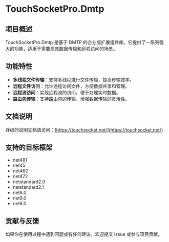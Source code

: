# TouchSocketPro.Dmtp

## 项目概述
TouchSocketPro.Dmtp 是基于 DMTP 的企业版扩展组件库。它提供了一系列强大的功能，适用于需要高效数据传输和远程访问的场景。

## 功能特性
- **多线程文件传输**：支持多线程进行文件传输，提高传输效率。
- **远程文件访问**：允许远程访问文件，方便数据共享和管理。
- **远程流访问**：实现远程流的访问，便于处理实时数据。
- **路由包传输**：支持路由包的传输，增强数据传输的灵活性。

## 文档说明
详细的说明文档请访问：[https://touchsocket.net/](https://touchsocket.net/)

## 支持的目标框架
- net481
- net45
- net462
- net472
- netstandard2.0
- netstandard2.1
- net6.0
- net9.0
- net8.0

## 贡献与反馈
如果你在使用过程中遇到问题或有任何建议，欢迎提交 issue 或参与项目贡献。
